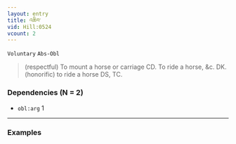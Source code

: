 ```yaml
---
layout: entry
title: འཆིབ་
vid: Hill:0524
vcount: 2
---
```

`Voluntary` `Abs-Obl`
> (respectful) To mount a horse or carriage CD\.
 To ride a horse, &c\.
 DK\.
 (honorific) to ride a horse DS, TC\.

### Dependencies (N = 2)
* `obl:arg` 1

---

### Examples



